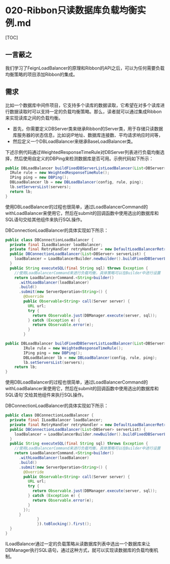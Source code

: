 # 020-Ribbon只读数据库负载均衡实例.md

[TOC]

## 一言蔽之

我们学习了FeignLoadBalancer的原理和Ribbon的API之后，可以为任何需要负载均衡策略的项目添加Ribbon的集成。

## 需求

比如一个数据库中间件项目，它支持多个读库的数据读取，它希望在对多个读库进行数据读取时可以支持一定的负载均衡策略。那么，读者就可以通过集成Ribbon来实现读库之间的负载均衡。

- 首先，你需要定义DBServer类来继承Ribbon的Server类，用于存储只读数据库服务器的状态信息，比如说IP地址、数据库连接数、平均请求响应时间等，
- 然后定义一个DBLoadBalancer来继承BaseLoadBalancer类。

下述示例代码通过WeightedResponseTimeRule对DBServer列表进行负载均衡选择，然后使用自定义的DBPing来检测数据库是否可用。示例代码如下所示：

```java
public DBLoadBalancer buildFixedDBServerListLoadBalancer(List<DBServer> servers) {
  IRule rule = new WeightedResponseTimeRule();
  IPing ping = new DBPing();
  DBLoadBalancer lb = new DBLoadBalancer(config, rule, ping);
  lb.setServersList(servers);
  return lb;
}
```

使用DBLoadBalancer的过程也很简单，通过LoadBalancerCommand的withLoadBalancer来使用它，然后在submit的回调函数中使用选出的数据库和SQL语句交给其他组件来执行SQL操作。

DBConnectionLoadBalancer的具体实现如下所示：

```java
public class DBConnectionLoadBalancer {
  private final ILoadBalancer loadBalancer;
  private final RetryHandler retryHandler = new DefaultLoadBalancerRetryHandler (0, 1, true);
  public DBConnectionLoadBalancer(List<DBServer> serverList) {
    loadBalancer = LoadBalancerBuilder.newBuilder().buildFixedDBServerListLoadBalancer(serverList);
  }
  public String executeSQL(final String sql) throws Exception {
    //使用LoadBalancerCommand来进行负载均衡，具体策略可以在Builder中进行设置
    return LoadBalancerCommand.<String>builder()
      .withLoadBalancer(loadBalancer)
      .build()
      .submit(new ServerOperation<String>() {
        @Override
        public Observable<String> call(Server server) {
          URL url;
          try {
            return Observable.just(DBManager.execute(server, sql));
          } catch (Exception e) {
            return Observable.error(e);
          }
        }
```

```java
public DBLoadBalancer buildFixedDBServerListLoadBalancer(List<DBServer> servers) {
        IRule rule = new WeightedResponseTimeRule();
        IPing ping = new DBPing();
        DBLoadBalancer lb = new DBLoadBalancer(config, rule, ping);
        lb.setServersList(servers);
   	return lb;
}
```

使用DBLoadBalancer的过程也很简单，通过LoadBalancerCommand的withLoadBalancer来使用它，然后在submit的回调函数中使用选出的数据库和SQL语句`交给其他组件来执行SQL操作。

DBConnectionLoadBalancer的具体实现如下所示：

```java
public class DBConnectionLoadBalancer {
  private final ILoadBalancer loadBalancer;
  private final RetryHandler retryHandler = new DefaultLoadBalancerRetryHandler (0, 1, true);
  public DBConnectionLoadBalancer(List<DBServer> serverList) {
    loadBalancer = LoadBalancerBuilder.newBuilder().buildFixedDBServerListLoadBalancer(serverList);
  }
  public String executeSQL(final String sql) throws Exception {
    //使用LoadBalancerCommand来进行负载均衡，具体策略可以在Builder中进行设置
    return LoadBalancerCommand.<String>builder()
      .withLoadBalancer(loadBalancer)
      .build()
      .submit(new ServerOperation<String>() {
        @Override
        public Observable<String> call(Server server) {
          URL url;
          try {
            return Observable.just(DBManager.execute(server, sql));
          } catch (Exception e) {
            return Observable.error(e);
          }
        });
      }
              }
              }).toBlocking().first();
  }
}
```

ILoadBalancer通过一定的负载策略从读数据库列表中选出一个数据库来让DBManager执行SQL语句，通过这种方式，就可以实现读数据库的负载均衡机制。